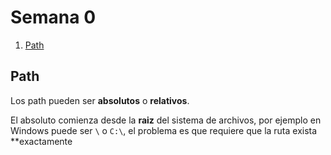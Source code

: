 # Semana 0

1. [Path](Path)

## Path

Los path pueden ser **absolutos** o **relativos**.

El absoluto comienza desde la **raiz** del sistema de archivos, por ejemplo en Windows puede ser `\` o `C:\`, el problema es que requiere que la ruta exista **exactamente
